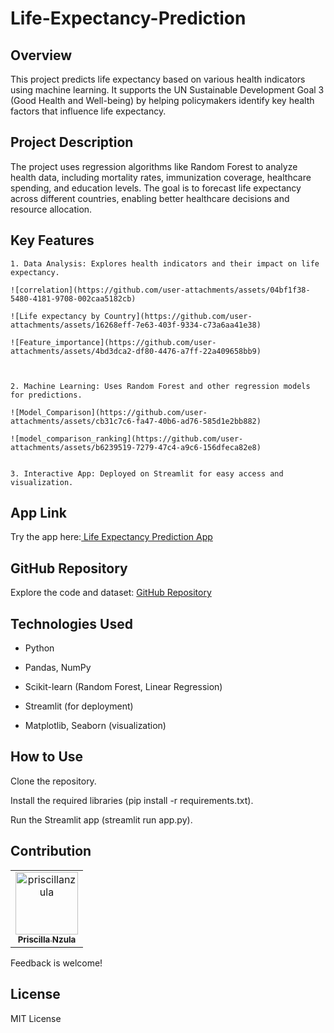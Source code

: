 # Life-Expectancy-Prediction

## Overview
This project predicts life expectancy based on various health indicators using machine learning. It supports the UN Sustainable Development Goal 3 (Good Health and Well-being) by helping policymakers identify key health factors that influence life expectancy.

## Project Description
The project uses regression algorithms like Random Forest to analyze health data, including mortality rates, immunization coverage, healthcare spending, and education levels. The goal is to forecast life expectancy across different countries, enabling better healthcare decisions and resource allocation.

## Key Features
    1. Data Analysis: Explores health indicators and their impact on life expectancy.
    
    ![correlation](https://github.com/user-attachments/assets/04bf1f38-5480-4181-9708-002caa5182cb)

    ![Life expectancy by Country](https://github.com/user-attachments/assets/16268eff-7e63-403f-9334-c73a6aa41e38)

    ![Feature_importance](https://github.com/user-attachments/assets/4bd3dca2-df80-4476-a7ff-22a409658bb9)



    2. Machine Learning: Uses Random Forest and other regression models for predictions.
    
    ![Model_Comparison](https://github.com/user-attachments/assets/cb31c7c6-fa47-40b6-ad76-585d1e2bb882)

    ![model_comparison_ranking](https://github.com/user-attachments/assets/b6239519-7279-47c4-a9c6-156dfeca82e8)


    3. Interactive App: Deployed on Streamlit for easy access and visualization.

## App Link
Try the app here:[ Life Expectancy Prediction App](https://priscillanzula-life-expectancy-prediction-app-nzula-ytqg8z.streamlit.app/)

## GitHub Repository
Explore the code and dataset: [GitHub Repository](https://github.com/priscillanzula/Life-Expectancy-Prediction.git)

## Technologies Used
- Python

- Pandas, NumPy

- Scikit-learn (Random Forest, Linear Regression)

- Streamlit (for deployment)

- Matplotlib, Seaborn (visualization)

## How to Use
Clone the repository.

Install the required libraries (pip install -r requirements.txt).

Run the Streamlit app (streamlit run app.py).

## Contribution

<table>
   <tbody>
      <tr>

<td align="center">
        <a href="https://github.com/priscillanzula">
          <img src="https://avatars.githubusercontent.com/u/144167777?v=4" width="100;" alt="priscillanzula"/>
          <br />
          <sub><b>Priscilla Nzula</b></sub>
        </a>
      </td>
    </tr>
  </tbody>
</table>
 Feedback is welcome!

## License
 MIT License

